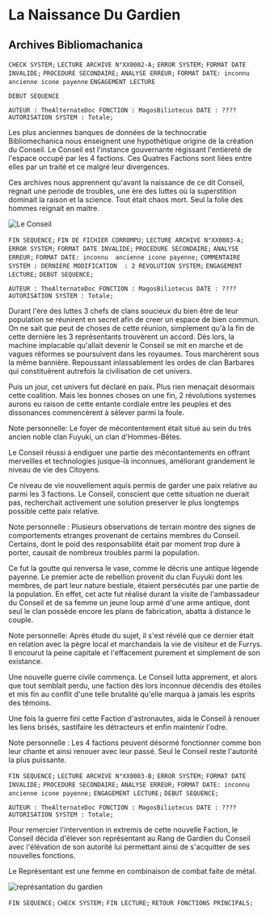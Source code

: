 # La Naissance Du Gardien

## Archives Bibliomachanica

```CHECK SYSTEM;```
```LECTURE ARCHIVE N°XX0002-A;```
```ERROR SYSTEM;```
```FORMAT DATE INVALIDE;```
```PROCEDURE SECONDAIRE;```
```ANALYSE ERREUR;```
```FORMAT DATE: inconnu  ancienne icone payenne```
```ENGAGEMENT LECTURE```

```DEBUT SEQUENCE```

```AUTEUR : TheAlternateDoc FONCTION : MagosBiliotecus DATE : ???? AUTORISATION SYSTEM : Totale;```

Les plus anciennes banques de données de la technocratie Bibliomechanica nous enseignent une hypothétique origine de la création du Conseil.
Le Conseil est l'instance gouvernante régissant l'entièreté de l'espace occupé par les 4 factions. Ces Quatres Factions sont liées entre elles par un traité et ce malgré leur divergences.

Ces archives nous apprennent qu'avant la naissance de ce dit Conseil, regnait une periode de troubles, une ère des luttes où la superstition dominait la raison et la science.
Tout était chaos mort. Seul la folie des hommes reignait en maitre.

![Le Conseil](https://cdn.discordapp.com/attachments/668952697793150987/681129572887953448/zmsLSDOTQ-TxyoIY5B-3Foi_KXj1mSYkLwV8FyZPPmvQq7Ax8zekSzyEy6pxWgmXuO6tiQ7UhJhRDKgWCfw7YeTSKFQzfd3nrb1l.png)

```FIN SEQUENCE;```
```FIN DE FICHIER CORROMPU;```
```LECTURE ARCHIVE N°XX0003-A;```
```ERROR SYSTEM;```
```FORMAT DATE INVALIDE;```
```PROCEDURE SECONDAIRE;```
```ANALYSE ERREUR;```
```FORMAT DATE: inconnu  ancienne icone payenne;```
```COMMENTAIRE SYSTEM : DERNIERE MODIFICATION  : 2 REVOLUTION SYSTEM;```
```ENGAGEMENT LECTURE;```
```DEBUT SEQUENCE;```

```AUTEUR : TheAlternateDoc FONCTION : MagosBiliotecus DATE : ???? AUTORISATION SYSTEM : Totale;```

Durant l'ère des luttes 3 chefs de clans soucieux du bien être de leur population se réunirent en secret afin de creer un espace de bien commun.
On ne sait que peut de choses de cette réunion, simplement qu'à la fin de cette dernière les 3 représentants trouvèrent un accord.
Dès lors, la machine implacable qu'allait devenir le Conseil se mit en marche et de vagues réformes se poursuivent dans les royaumes. Tous marchèrent sous la même bannière. Repoussant inlassablement les ordes de clan Barbares qui constituèrent autrefois la civilisation de cet univers.

Puis un jour, cet univers fut déclaré en paix. Plus rien menaçait désormais cette coalition. Mais les bonnes choses on une fin, 2 révolutions systemes aurons eu raison de cette entante cordiale entre les peuples et des dissonances commencèrent à sélever parmi la foule.

Note personnelle: Le foyer de mécontentement était situé au sein du très ancien noble clan Fuyuki, un clan d'Hommes-Bêtes.

Le Conseil réussi à endiguer une partie des mécontantements en offrant merveilles et technologies jusque-là inconnues, améliorant grandement le niveau de vie des Citoyens.

Ce niveau de vie nouvellement aquis permis de garder une paix relative au parmi les 3 factions. Le Conseil, conscient que cette situation ne duerait pas, recherchait activement une solution preserver le plus longtemps possible cette paix relative.

Note personnelle : Plusieurs observations de terrain montre des signes de comportements etranges provenant de certains membres du Conseil. Certains,
dont le poid des responsabilité était par moment trop dure à porter, causait de nombreux troubles parmi la population.

Ce fut la goutte qui renversa le vase, comme le décris une antique légende payenne. Le premier acte de rebellion provenit du clan Fuyuki dont les membres, de part leur nature bestiale, étaient persécutés par une partie de la population. En effet, cet acte fut réalisé durant la visite de l'ambassadeur du Conseil et de sa femme un jeune loup armé d'une arme antique, dont seul le clan possède encore les plans de fabrication, abatta à distance le couple.

Note personnelle:  Après étude du sujet, il s'est révélé que ce dernier était en relation avec la pègre local et marchandais la vie de visiteur et de Furrys. Il encourut la peine capitale et l'effacement purement et simplement de son existance.

Une nouvelle guerre civile commença. Le Conseil lutta apprement, et alors que tout semblait perdu, une faction dès lors inconnue décendis des étoiles et mis fin au conflit d'une telle brutalité qu'elle marqua à jamais les esprits des témoins.

Une fois la guerre fini cette Faction d'astronautes, aida le Conseil à renouer les liens brisés, sastifaire les détracteurs et enfin maintenir l'odre.

Note personnelle :  Les 4 factions peuvent désormé fonctionner comme bon leur chante et ainsi renouer avec leur passé. Seul le Conseil reste l'autorité la plus puissante.

```FIN SEQUENCE;```
```LECTURE ARCHIVE N°XX0003-B;```
```ERROR SYSTEM;```
```FORMAT DATE INVALIDE;```
```PROCEDURE SECONDAIRE;```
```ANALYSE ERREUR;```
```FORMAT DATE: inconnu  ancienne icone payenne;```
```ENGAGEMENT LECTURE;```
```DEBUT SEQUENCE;```

```AUTEUR : TheAlternateDoc FONCTION : MagosBiliotecus DATE : ???? AUTORISATION SYSTEM : Totale;```

Pour remercier l'intervention in extremis de cette nouvelle Faction, le Conseil décida d'élever son représentant au Rang de Gardien du Conseil avec l'élévation de son autorité lui permettant ainsi de s'acquitter de ses nouvelles fonctions.

Le Représentant est une femme en combinaison de combat faite de métal.

![représantation du gardien](https://media.discordapp.net/attachments/668952697793150987/681129187901571183/7f0e52cd0928fa165c2a1a135a6e21c7.png)

```FIN SEQUENCE;```
```CHECK SYSTEM;```
```FIN LECTURE;```
```RETOUR FONCTIONS PRINCIPALS;```
